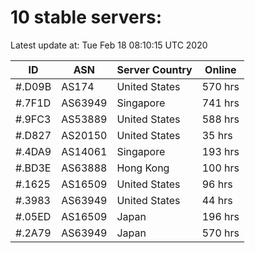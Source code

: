 # 10 stable servers:

Latest update at: Tue Feb 18 08:10:15 UTC 2020

| ID | ASN | Server Country | Online |
| -- | --- | -------------- | ------ |
| #.D09B | AS174 | United States | 570 hrs |
| #.7F1D | AS63949 | Singapore | 741 hrs |
| #.9FC3 | AS53889 | United States | 588 hrs |
| #.D827 | AS20150 | United States | 35 hrs |
| #.4DA9 | AS14061 | Singapore | 193 hrs |
| #.BD3E | AS63888 | Hong Kong | 100 hrs |
| #.1625 | AS16509 | United States | 96 hrs |
| #.3983 | AS63949 | United States | 44 hrs |
| #.05ED | AS16509 | Japan | 196 hrs |
| #.2A79 | AS63949 | Japan | 570 hrs |

